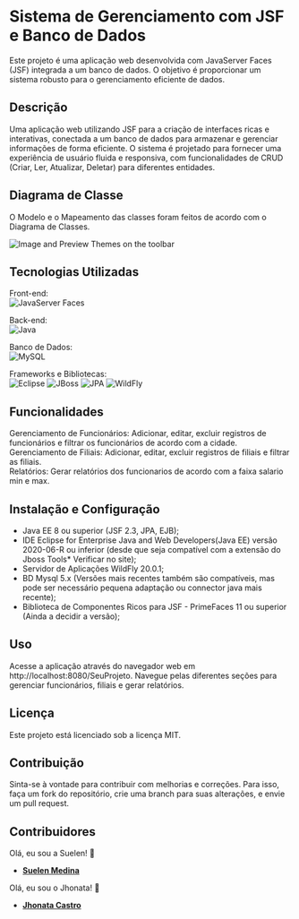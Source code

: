 # Sistema de Gerenciamento com JSF e Banco de Dados
Este projeto é uma aplicação web desenvolvida com JavaServer Faces (JSF) integrada a um banco de dados. O objetivo é proporcionar um sistema robusto para o gerenciamento eficiente de dados.

## Descrição
Uma aplicação web utilizando JSF para a criação de interfaces ricas e interativas, conectada a um banco de dados para armazenar e gerenciar informações de forma eficiente. O sistema é projetado para fornecer uma experiência de usuário fluida e responsiva, com funcionalidades de CRUD (Criar, Ler, Atualizar, Deletar) para diferentes entidades.

## Diagrama de Classe
O Modelo e o Mapeamento das classes foram feitos de acordo com o Diagrama de Classes.  
  
![Image and Preview Themes on the toolbar](casodeuso.png)

## Tecnologias Utilizadas
Front-end:  
![JavaServer Faces](https://img.shields.io/badge/JavaServer_Faces-CC2927?style=for-the-badge&logo=JavaServer_Faces%20sql%20server&logoColor=white)
  
Back-end:  
![Java](https://img.shields.io/badge/java-%23ED8B00.svg?style=for-the-badge&logo=openjdk&logoColor=white)
  
Banco de Dados:  
![MySQL](https://img.shields.io/badge/mysql-4479A1.svg?style=for-the-badge&logo=mysql&logoColor=white)
  
Frameworks e Bibliotecas:   
![Eclipse](https://img.shields.io/badge/Eclipse-FE7A16.svg?style=for-the-badge&logo=Eclipse&logoColor=white) ![JBoss](https://img.shields.io/badge/JBoss-FE7A16.svg?style=for-the-badge&logo=JBoss&logoColor=white) ![JPA](https://img.shields.io/badge/JPA-FE7A16.svg?style=for-the-badge&logo=JPA&logoColor=white) ![WildFly](https://img.shields.io/badge/WildFly-FE7A16.svg?style=for-the-badge&logo=Wildfly&logoColor=white)
 
## Funcionalidades
Gerenciamento de Funcionários: Adicionar, editar, excluir registros de funcionários e filtrar os funcionários de acordo com a cidade.  
Gerenciamento de Filiais: Adicionar, editar, excluir registros de filiais e filtrar as filiais.  
Relatórios: Gerar relatórios dos funcionarios de acordo com a faixa salario min e max.  

## Instalação e Configuração
- Java EE 8 ou superior (JSF 2.3, JPA, EJB); 
- IDE Eclipse for Enterprise Java and Web Developers(Java EE) versão 2020-06-R ou inferior (desde que seja compatível com a extensão do Jboss Tools* Verificar no site);
- Servidor de Aplicações WildFly 20.0.1;
- BD Mysql 5.x (Versões mais recentes também são compatíveis, mas pode ser necessário pequena adaptação ou connector java mais recente);
- Biblioteca de Componentes Ricos para JSF - PrimeFaces 11 ou superior (Ainda a decidir a versão);
## Uso
Acesse a aplicação através do navegador web em http://localhost:8080/SeuProjeto.
Navegue pelas diferentes seções para gerenciar funcionários, filiais e gerar relatórios.
## Licença
Este projeto está licenciado sob a licença MIT.

## Contribuição
Sinta-se à vontade para contribuir com melhorias e correções. Para isso, faça um fork do repositório, crie uma branch para suas alterações, e envie um pull request.

## Contribuidores
Olá, eu sou a Suelen! 👋  
- **[Suelen Medina](https://github.com/suelenmedinape)**

Olá, eu sou o Jhonata! 👋
- **[Jhonata Castro](https://github.com/JhonnyBCastro)**
